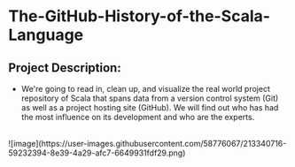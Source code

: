 # The-GitHub-History-of-the-Scala-Language
## Project Description: 
- We're going to read in, clean up, and visualize the real world project repository of Scala that spans data from a version control system (Git) as well as a project hosting site (GitHub). We will find out who has had the most influence on its development and who are the experts.
<br>
![image](https://user-images.githubusercontent.com/58776067/213340716-59232394-8e39-4a29-afc7-6649931fdf29.png)
<end>

